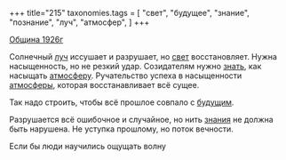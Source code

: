 +++
title="215"
taxonomies.tags = [
 "свет",
 "будущее",
 "знание",
 "познание",
 "луч",
 "атмосфер",
]
+++

[Община 1926г](/agni/1926)

Солнечный [луч](/tags/луч) иссушает и разрушает, но [свет](/tags/свет) восстановляет. Нужна насыщенность, но не резкий удар. Созидателям нужно [знать](/tags/познание), как насыщать [атмосферу](/tags/атмосфер). Ручательство успеха в насыщенности [атмосферы](/tags/атмосфер), которая восстанавливает всё сущее.   

Так надо строить, чтобы всё прошлое совпало с [будущим](/tags/будущее).   

Разрушается всё ошибочное и случайное, но нить [знания](/tags/знание) не должна быть нарушена. Не уступка прошлому, но поток вечности.   

Если бы люди научились ощущать волну 